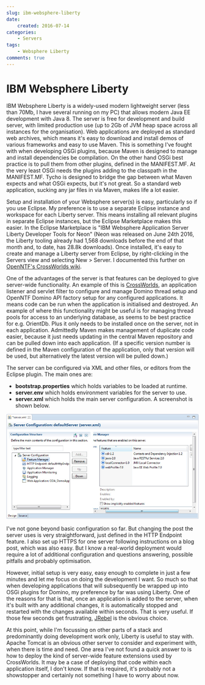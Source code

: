 ```yaml
---
slug: ibm-websphere-liberty
date: 
    created: 2016-07-14
categories: 
    - Servers
tags:
    - Websphere Liberty
comments: true
---
```

# IBM Websphere Liberty

IBM Websphere Liberty is a widely-used modern lightweight server (less than 70Mb, I have several running on my PC) that allows modern Java EE development with Java 8. The server is free for development and build server, with limited production use (up to 2Gb of JVM heap space across all instances for the organisation). Web applications are deployed as standard web archives, which means it's easy to download and install demos of various frameworks and easy to use Maven. This is something I've fought with when developing OSGi plugins, because Maven is designed to manage and install dependencies be compilation. On the other hand OSGi best practice is to pull them from other plugins, defined in the MANIFEST.MF. At the very least OSGi needs the plugins adding to the classpath in the MANIFEST.MF. Tycho is designed to bridge the gap between what Maven expects and what OSGi expects, but it's not great. So a standard web application, sucking any jar files in via Maven, makes life a lot easier.

<!-- more -->

Setup and installation of your Websphere server(s) is easy, particularly so if you use Eclipse. My preference is to use a separate Eclipse instance and workspace for each Liberty server. This means installing all relevant plugins in separate Eclipse instances, but the Eclipse Marketplace makes this easier. In the Eclipse Marketplace is "IBM Websphere Application Server Liberty Developer Tools for Neon" (Neon was released on June 24th 2016, the Liberty tooling already had 1,568 downloads before the end of that month and, to date, has 28.8k downloads). Once installed, it's easy to create and manage a Liberty server from Eclipse, by right-clicking in the Servers view and selecting New > Server. I documented this further on [OpenNTF's CrossWorlds wiki](https://wiki.openntf.org/display/CW/Installing+and+Configuring+Websphere+Liberty+Server).

One of the advantages of the server is that features can be deployed to give server-wide functionality. An example of this is [CrossWorlds](https://openntf.org/main.nsf/project.xsp?r=project/Crossworlds), an application listener and servlet filter to configure and manage Domino thread setup and OpenNTF Domino API factory setup for any configured applications. It means code can be run when the application is initialised and destroyed. An example of where this functionality might be useful is for managing thread pools for access to an underlying database, as seems to be best practice for e.g. OrientDb. Plus it only needs to be installed once on the server, not in each application. Admittedly Maven makes management of duplicate code easier, because it just needs updating in the central Maven repository and can be pulled down into each application. (If a specific version number is defined in the Maven configuration of the application, only that version will be used, but alternatively the latest version will be pulled down.)

The server can be configured via XML and other files, or editors from the Eclipse plugin. The main ones are:

- **bootstrap.properties** which holds variables to be loaded at runtime.
- **server.env** which holds environment variables for the server to use.
- **server.xml** which holds the main server configuration. A screenshot is shown below.

![server.xml](../../images/post-images/2016-07-14-server-xml.jpg)

I've not gone beyond basic configuration so far. But changing the post the server uses is very straightforward, just defined in the HTTP Endpoint feature. I also set up HTTPS for one server following instructions on a blog post, which was also easy. But I know a real-world deployment would require a lot of additional configuration and questions answering, possible pitfalls and probably optimisation.

However, initial setup is very easy, easy enough to complete in just a few minutes and let me focus on doing the development I want. So much so that when developing applications that will subsequently be wrapped up into OSGi plugins for Domino, my preference by far was using Liberty. One of the reasons for that is that, once an application is added to the server, when it's built with any additional changes, it is automatically stopped and restarted with the changes available within seconds. That is very useful. If those few seconds get frustrating, [JRebel](https://zeroturnaround.com/software/jrebel/) is the obvious choice.

At this point, while I'm focussing on other parts of a stack and predominantly doing development work only, Liberty is useful to stay with. Apache Tomcat is an obvious other server to consider and experiment with, when there is time and need. One area I've not found a quick answer to is how to deploy the kind of server-wide feature extensions used by CrossWorlds. It may be a case of deploying that code within each application itself, I don't know. If that is required, it's probably not a showstopper and certainly not something I have to worry about now.